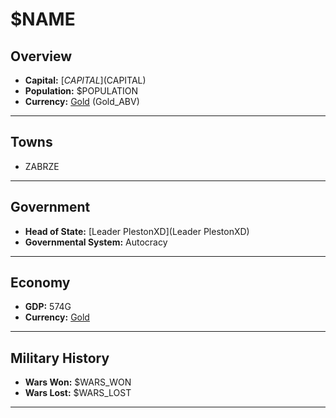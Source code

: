 # $NAME

## Overview

- **Capital:** [$CAPITAL]($CAPITAL)
- **Population:** $POPULATION
- **Currency:** [Gold](Gold) (Gold_ABV)

---

## Towns

- ZABRZE

---

## Government

- **Head of State:** [Leader PlestonXD](Leader PlestonXD)
- **Governmental System:** Autocracy

---

## Economy

- **GDP:** 574G
- **Currency:** [Gold](Gold)

---

## Military History

- **Wars Won:** $WARS_WON
- **Wars Lost:** $WARS_LOST

---

